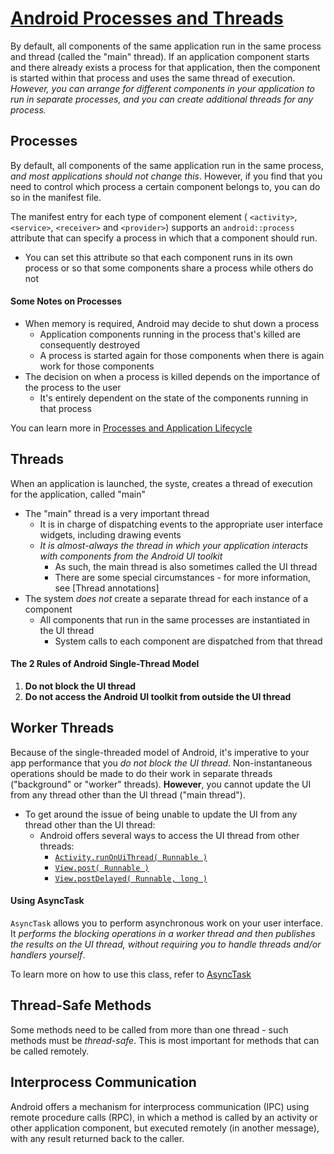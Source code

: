 # [Android Processes and Threads](https://developer.android.com/guide/components/processes-and-threads.html)
By default, all components of the same application run in the same process and thread (called the "main" thread). If an application component starts and there already exists a process for that application, then the component is started within that process and uses the same thread of execution. _However, you can arrange for different components in your application to run in separate processes, and you can create additional threads for any process._

## Processes
By default, all components of the same application run in the same process, _and most applications should not change this_. However, if you find that you need to control which process a certain component belongs to, you can do so in the manifest file.

The manifest entry for each type of component element ( `<activity>`, `<service>`, `<receiver>` and `<provider>`) supports an `android::process` attribute that can specify a process in which that a component should run. 
- You can set this attribute so that each component runs in its own process or so that some components share a process while others do not

#### Some Notes on Processes
- When memory is required, Android may decide to shut down a process
  - Application components running in the process that's killed are consequently destroyed
  - A process is started again for those components when there is again work for those components
- The decision on when a process is killed depends on the importance of the process to the user
  - It's entirely dependent on the state of the components running in that process

You can learn more in [Processes and Application Lifecycle](https://developer.android.com/guide/topics/processes/process-lifecycle.html)

## Threads
When an application is launched, the syste, creates a thread of execution for the application, called "main"
- The "main" thread is a very important thread
  - It is in charge of dispatching events to the appropriate user interface widgets, including drawing events
  - _It is almost-always the thread in which your application interacts with components from the Android UI toolkit_
    - As such, the main thread is also sometimes called the UI thread
    - There are some special circumstances - for more information, see [Thread annotations]
- The system _does not_ create a separate thread for each instance of a component
  - All components that run in the same processes are instantiated in the UI thread
    - System calls to each component are dispatched from that thread

#### The 2 Rules of Android Single-Thread Model
1. **Do not block the UI thread**
2. **Do not access the Android UI toolkit from outside the UI thread**

## Worker Threads
Because of the single-threaded model of Android, it's imperative to your app performance that you _do not block the UI thread_. Non-instantaneous operations should be made to do their work in separate threads ("background" or "worker" threads). **However**, you cannot update the UI from any thread other than the UI thread ("main thread").
- To get around the issue of being unable to update the UI from any thread other than the UI thread:
  - Android offers several ways to access the UI thread from other threads:
    - [`Activity.runOnUiThread( Runnable )`](https://developer.android.com/reference/android/app/Activity.html#runOnUiThread(java.lang.Runnable))
    - [`View.post( Runnable )`](https://developer.android.com/reference/android/view/View.html#post(java.lang.Runnable))
    - [`View.postDelayed( Runnable, long )`](https://developer.android.com/reference/android/view/View.html#postDelayed(java.lang.Runnable,%20long))

#### Using AsyncTask
`AsyncTask` allows you to perform asynchronous work on your user interface. It _performs the blocking operations in a worker thread and then publishes the results on the UI thread, without requiring you to handle threads and/or handlers yourself_.

To learn more on how to use this class, refer to [AsyncTask](https://developer.android.com/reference/android/os/AsyncTask.html)

## Thread-Safe Methods
Some methods need to be called from more than one thread - such methods must be _thread-safe_. This is most important for methods that can be called remotely.

## Interprocess Communication
Android offers a mechanism for interprocess communication (IPC) using remote procedure calls (RPC), in which a method is called by an activity or other application component, but executed remotely (in another message), with any result returned back to the caller.